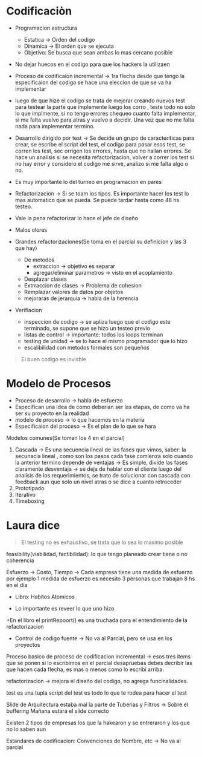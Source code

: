 # Codificaciòn

+ Programacion estructura


  - Estatica -> Orden del codigo
  - Dinamica -> El orden que se ejecuta
  - Objetivo: Se busca que sean ambas lo mas cercano posible

+ No dejar huecos en el codigo para que los hackers la utilizaen

+ Proceso de codificaion incremental -> 1ra flecha desde que tengo la especificaion del codigo se hace una eleccion de que se va ha implementar
+ luego de que hize el codigo se trata de mejorar creando nuevos test para  testear la parte que implemente luego los corro , teste todo no solo lo que implmente, si no tengo errores chequeo cuanto falta implementar, si me falta vuelvo para atras y vuelvo a decidir. Una vez que no me falta nada para implementar termino.

+ Desarrollo dirigido por test -> Se decide un grupo de caracteriticas para crear,  se escribe el script del test, el codigo para pasar esos test, se corren los test, sec orrigen los errores, hasta que no hallan errores. Se hace un analisis si se necesita refactorizacion, volver a correr los test si no hay error y considero el codigo me sirve, analizo si me falta algo o no.

+ Es muy importante lo del turneo en programacion en pares
+ Refactorizacion -> Si se toam los tipos. Es importante hacer los test lo mas automatico que se pueda. Se puede tardar hasta como 48 hs testeo.
+ Vale la pena refactorizar lo hace el jefe de diseño
+ Malos olores
+ Grandes refactorizaciones(Se toma en el parcial su definicion y las 3 que hay)
  - De metodos
    - extraccion -> objetivo es separar
    - agregar/eliminar parametros -> visto en el acoplamiento
  - Desplazar clases
  - Extrraccion de clases -> Problema de cohesion
  - Remplazar valores de datos por objetos
  - mejoraras de jerarquia -> habla de la herencia

+ Verifiacion
   - inspeccion de codigo -> se apliza luego que el codigo este terminado, se supone que se hizo un testeo previo
   - listas de control -> importante: todos los loops terminan
   - testing de unidad -> se lo hace el mismo programador que lo hizo
   - escalibilidad con metodos formales son pequeños

> El buen codigo es invisble

# Modelo de Procesos

+ Proceso de desarrollo -> habla de esfuerzo
+ Especifican una idea de como deberian ser las etapas, de como va ha ser su proyecto en la realidad
+ modelo de proceso -> lo que hacemos en la materia
+ Especificaion del proceso -> Es el plan de lo que se hara

Modelos comunes(Se toman los 4 en el parcial)
1. Cascada -> Es una secuencia lineal de las fases que vimos, saber: la secunacia lineal , como son los pasos
              cada fase comienza solo cuando la anterior termino
              depende de 
ventajas -> Es simple, divide las fases claramente
  desventaja -> se deja de hablar con el cliente luego del analisis de los requerimientos, se trato de solucionar con cascada con feedback aun que solo un nivel atras o se dice a cuanto retroceder
3. Prototipado
4. Iterativo
5. Timeboxing

# Laura dice

> El testing no es exhaustivo, se trata que lo sea lo maximo posible

feasibility(viabilidad, factibilidad): lo que tengo planeado crear tiene o no coherencia

Esfuerzo -> Costo, Tiempo -> Cada empresa tiene una medida de esfuerzo por ejemplo 1 medida de esfuerzo es necesito 3 personas que trabajan 8 hs en el dia

+ Libro: Habitos Atomicos

+ Lo importante es reveer lo que uno hizo

+En el libro el printRepoort() es una truchada para el entendimiento de la refactorizacion

+ Control de codigo fuente -> No va al Parcial, pero se usa en los proyectos

Proceso basico de proceso de codificacion incremental -> esos tres items que se ponen si lo escribimos en el parcial desapruebas debes decribir las que hacen cada flecha, es mas o menos como lo escribi arriba.

refactorizacion -> mejora el diseño del codigo, no agrega funcinalidades.

test es una tupla
script del test es todo lo que te rodea para hacer el test

Slide de Arquitectura estaba mal la parte de Tuberias y Filtros -> Sobre el buffering
Mañana estara el slide correcto

Existen 2 tipos de empresas los que la hakearon y se entreraron y los que no lo saben aun


Estandares de codificacion: Convenciones de Nombre, etc -> No va al parcial
